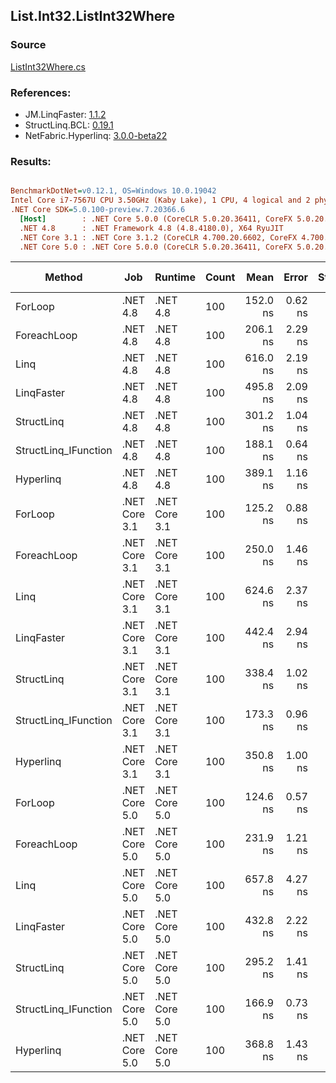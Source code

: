 ﻿## List.Int32.ListInt32Where

### Source
[ListInt32Where.cs](../LinqBenchmarks/List/Int32/ListInt32Where.cs)

### References:
- JM.LinqFaster: [1.1.2](https://www.nuget.org/packages/JM.LinqFaster/1.1.2)
- StructLinq.BCL: [0.19.1](https://www.nuget.org/packages/StructLinq.BCL/0.19.1)
- NetFabric.Hyperlinq: [3.0.0-beta22](https://www.nuget.org/packages/NetFabric.Hyperlinq/3.0.0-beta22)

### Results:
``` ini

BenchmarkDotNet=v0.12.1, OS=Windows 10.0.19042
Intel Core i7-7567U CPU 3.50GHz (Kaby Lake), 1 CPU, 4 logical and 2 physical cores
.NET Core SDK=5.0.100-preview.7.20366.6
  [Host]        : .NET Core 5.0.0 (CoreCLR 5.0.20.36411, CoreFX 5.0.20.36411), X64 RyuJIT
  .NET 4.8      : .NET Framework 4.8 (4.8.4180.0), X64 RyuJIT
  .NET Core 3.1 : .NET Core 3.1.2 (CoreCLR 4.700.20.6602, CoreFX 4.700.20.6702), X64 RyuJIT
  .NET Core 5.0 : .NET Core 5.0.0 (CoreCLR 5.0.20.36411, CoreFX 5.0.20.36411), X64 RyuJIT


```
|               Method |           Job |       Runtime | Count |     Mean |   Error |  StdDev | Ratio | RatioSD |  Gen 0 | Gen 1 | Gen 2 | Allocated | Code Size | CacheMisses/Op | BranchMispredictions/Op |
|--------------------- |-------------- |-------------- |------ |---------:|--------:|--------:|------:|--------:|-------:|------:|------:|----------:|----------:|---------------:|------------------------:|
|              ForLoop |      .NET 4.8 |      .NET 4.8 |   100 | 152.0 ns | 0.62 ns | 0.52 ns |  1.00 |    0.00 |      - |     - |     - |         - |     169 B |              0 |                       0 |
|          ForeachLoop |      .NET 4.8 |      .NET 4.8 |   100 | 206.1 ns | 2.29 ns | 1.92 ns |  1.36 |    0.01 |      - |     - |     - |         - |     178 B |              0 |                       0 |
|                 Linq |      .NET 4.8 |      .NET 4.8 |   100 | 616.0 ns | 2.19 ns | 1.95 ns |  4.05 |    0.01 | 0.0343 |     - |     - |      72 B |     867 B |              1 |                       1 |
|           LinqFaster |      .NET 4.8 |      .NET 4.8 |   100 | 495.8 ns | 2.09 ns | 1.95 ns |  3.26 |    0.02 | 0.3128 |     - |     - |     658 B |     497 B |              2 |                       3 |
|           StructLinq |      .NET 4.8 |      .NET 4.8 |   100 | 301.2 ns | 1.04 ns | 0.97 ns |  1.98 |    0.01 |      - |     - |     - |         - |     624 B |              0 |                       0 |
| StructLinq_IFunction |      .NET 4.8 |      .NET 4.8 |   100 | 188.1 ns | 0.64 ns | 0.57 ns |  1.24 |    0.01 |      - |     - |     - |         - |     495 B |              0 |                       0 |
|            Hyperlinq |      .NET 4.8 |      .NET 4.8 |   100 | 389.1 ns | 1.16 ns | 1.09 ns |  2.56 |    0.01 |      - |     - |     - |         - |    1142 B |              0 |                       0 |
|              ForLoop | .NET Core 3.1 | .NET Core 3.1 |   100 | 125.2 ns | 0.88 ns | 0.74 ns |  0.82 |    0.01 |      - |     - |     - |         - |      76 B |              0 |                       0 |
|          ForeachLoop | .NET Core 3.1 | .NET Core 3.1 |   100 | 250.0 ns | 1.46 ns | 1.14 ns |  1.64 |    0.01 |      - |     - |     - |         - |     177 B |              0 |                       0 |
|                 Linq | .NET Core 3.1 | .NET Core 3.1 |   100 | 624.6 ns | 2.37 ns | 2.22 ns |  4.11 |    0.02 | 0.0343 |     - |     - |      72 B |     860 B |              1 |                       1 |
|           LinqFaster | .NET Core 3.1 | .NET Core 3.1 |   100 | 442.4 ns | 2.94 ns | 2.60 ns |  2.91 |    0.02 | 0.3095 |     - |     - |     648 B |     367 B |              2 |                       2 |
|           StructLinq | .NET Core 3.1 | .NET Core 3.1 |   100 | 338.4 ns | 1.02 ns | 0.96 ns |  2.23 |    0.01 |      - |     - |     - |         - |     575 B |              0 |                       0 |
| StructLinq_IFunction | .NET Core 3.1 | .NET Core 3.1 |   100 | 173.3 ns | 0.96 ns | 0.85 ns |  1.14 |    0.01 |      - |     - |     - |         - |     438 B |              0 |                       0 |
|            Hyperlinq | .NET Core 3.1 | .NET Core 3.1 |   100 | 350.8 ns | 1.00 ns | 0.89 ns |  2.31 |    0.01 |      - |     - |     - |         - |     564 B |              0 |                       1 |
|              ForLoop | .NET Core 5.0 | .NET Core 5.0 |   100 | 124.6 ns | 0.57 ns | 0.50 ns |  0.82 |    0.00 |      - |     - |     - |         - |      76 B |              0 |                       0 |
|          ForeachLoop | .NET Core 5.0 | .NET Core 5.0 |   100 | 231.9 ns | 1.21 ns | 0.94 ns |  1.53 |    0.01 |      - |     - |     - |         - |     167 B |              0 |                       0 |
|                 Linq | .NET Core 5.0 | .NET Core 5.0 |   100 | 657.8 ns | 4.27 ns | 3.99 ns |  4.32 |    0.03 | 0.0343 |     - |     - |      72 B |     845 B |              1 |                       1 |
|           LinqFaster | .NET Core 5.0 | .NET Core 5.0 |   100 | 432.8 ns | 2.22 ns | 2.07 ns |  2.85 |    0.01 | 0.3095 |     - |     - |     648 B |     356 B |              1 |                       2 |
|           StructLinq | .NET Core 5.0 | .NET Core 5.0 |   100 | 295.2 ns | 1.41 ns | 1.25 ns |  1.94 |    0.01 |      - |     - |     - |         - |     546 B |              0 |                       0 |
| StructLinq_IFunction | .NET Core 5.0 | .NET Core 5.0 |   100 | 166.9 ns | 0.73 ns | 0.65 ns |  1.10 |    0.01 |      - |     - |     - |         - |     410 B |              0 |                       0 |
|            Hyperlinq | .NET Core 5.0 | .NET Core 5.0 |   100 | 368.8 ns | 1.43 ns | 1.19 ns |  2.43 |    0.01 |      - |     - |     - |         - |     547 B |              0 |                       0 |
